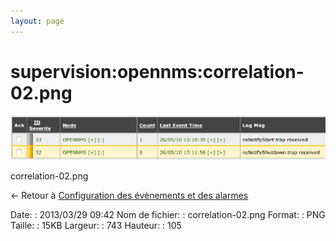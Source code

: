 ```yaml
---
layout: page
---
```


supervision:opennms:correlation-02.png
======================================

[![correlation-02.png](../../../assets/media/supervision/opennms/correlation-02.png@cache=&w=743&h=105 "correlation-02.png")](../../../assets/media/supervision/opennms/correlation-02.png@cache= "Afficher le fichier original")

correlation-02.png

← Retour à [Configuration des évènements et des
alarmes](../../../opennms/events-alarms.html "opennms:events-alarms")

Date:
:   2013/03/29 09:42
Nom de fichier:
:   correlation-02.png
Format:
:   PNG
Taille:
:   15KB
Largeur:
:   743
Hauteur:
:   105

